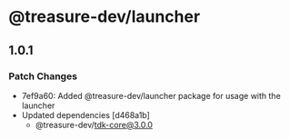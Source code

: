 # @treasure-dev/launcher

## 1.0.1

### Patch Changes

- 7ef9a60: Added @treasure-dev/launcher package for usage with the launcher
- Updated dependencies [d468a1b]
  - @treasure-dev/tdk-core@3.0.0
